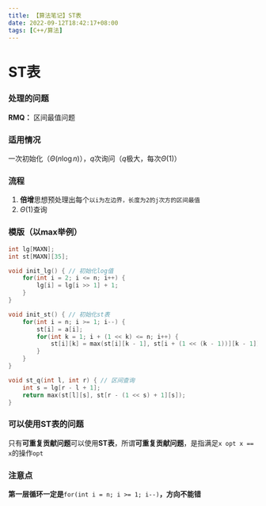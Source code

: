 ```yaml
---
title: 【算法笔记】ST表
date: 2022-09-12T18:42:17+08:00
tags: [C++/算法]
---
```


# ST表

### 处理的问题

**RMQ：** 区间最值问题

### 适用情况

一次初始化（$\Theta(n \log n)$），$q$次询问（$q$极大，每次$\Theta(1)$）

### 流程

1. **倍增**思想预处理出每个`以i为左边界，长度为2的j次方的区间最值`
2. $\Theta(1)$查询

### 模版（以max举例）

```cpp
int lg[MAXN];
int st[MAXN][35];

void init_lg() { // 初始化log值
	for(int i = 2; i <= n; i++) {
		lg[i] = lg[i >> 1] + 1;
	}
}

void init_st() { // 初始化st表
	for(int i = n; i >= 1; i--) {
		st[i] = a[i];
		for(int k = 1; i + (1 << k) <= n; i++) {
			st[i][k] = max(st[i][k - 1], st[i + (1 << (k - 1))][k - 1]);
		}
	}
}

void st_q(int l, int r) { // 区间查询
	int s = lg[r - l + 1];
	return max(st[l][s], st[r - (1 << s) + 1][s]);
}
```

### 可以使用ST表的问题

只有**可重复贡献问题**可以使用**ST表**，所谓**可重复贡献问题**，是指满足`x opt x == x`的操作`opt`

### 注意点

**第一层循环一定是**`for(int i = n; i >= 1; i--)`**，方向不能错**
